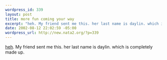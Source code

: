 ```yaml
--- 
wordpress_id: 339
layout: post
title: more fun coming your way
excerpt: "heh. My friend sent me this. her last name is daylin. which is completely made up. "
date: 2002-08-12 22:02:59 -05:00
wordpress_url: http://new.nata2.org/?p=339
---
```

<a href="http://homestarrunner.com">heh</a>. My friend sent me this. her last name is daylin. which is completely made up. 
